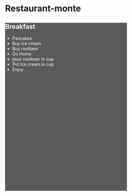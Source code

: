 # Restaurant-monte
<!DOCTYPE html>
<html lang="en-US">
<div style="width:400px; height:550px; background-color:#5A5A5A; color:#FFFFFF;">
   <h2>Breakfast</h2>
   <ul style="property: value;">
    <li>Pancakes</li>
    <li>Buy ice cream</li>
    <li>Buy rootbeer</li>
    <li>Go Home</li>
    <li>pour rootbeer in cup</li>
    <li>Put Ice cream in cup</li>
    <li>Enjoy</li>
   </ul>
</div>
</html>
